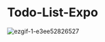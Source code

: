 # Todo-List-Expo



![ezgif-1-e3ee52826527](https://user-images.githubusercontent.com/59919953/117454192-d3432600-af80-11eb-8984-a054cbfa4047.gif)
